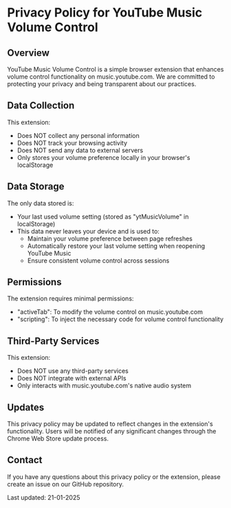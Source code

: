 # Privacy Policy for YouTube Music Volume Control

## Overview

YouTube Music Volume Control is a simple browser extension that enhances volume control functionality on music.youtube.com. We are committed to protecting your privacy and being transparent about our practices.

## Data Collection

This extension:

- Does NOT collect any personal information
- Does NOT track your browsing activity
- Does NOT send any data to external servers
- Only stores your volume preference locally in your browser's localStorage

## Data Storage

The only data stored is:

- Your last used volume setting (stored as "ytMusicVolume" in localStorage)
- This data never leaves your device and is used to:
  - Maintain your volume preference between page refreshes
  - Automatically restore your last volume setting when reopening YouTube Music
  - Ensure consistent volume control across sessions

## Permissions

The extension requires minimal permissions:

- "activeTab": To modify the volume control on music.youtube.com
- "scripting": To inject the necessary code for volume control functionality

## Third-Party Services

This extension:

- Does NOT use any third-party services
- Does NOT integrate with external APIs
- Only interacts with music.youtube.com's native audio system

## Updates

This privacy policy may be updated to reflect changes in the extension's functionality. Users will be notified of any significant changes through the Chrome Web Store update process.

## Contact

If you have any questions about this privacy policy or the extension, please create an issue on our GitHub repository.

Last updated: 21-01-2025
